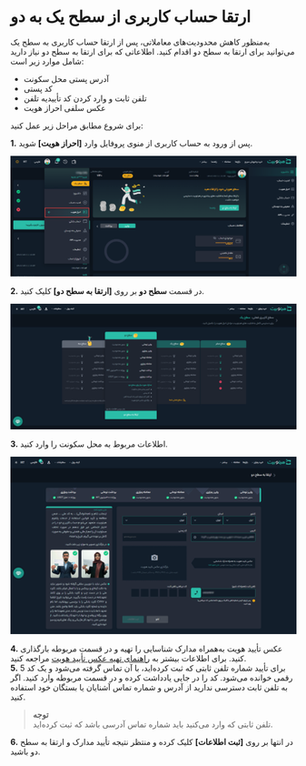 # ارتقا حساب کاربری از سطح یک به دو
 به‌منظور کاهش محدودیت‌های معاملاتی، پس از ارتقا حساب کاربری به سطح یک می‌توانید برای ارتقا به سطح دو اقدام کنید. اطلاعاتی که برای ارتقا به سطح دو نیاز دارید شامل موارد زیر است:

- آدرس پستی محل سکونت
- کد پستی
- تلفن ثابت و وارد کردن کد تأییدیه تلفن
- عکس سلفی احراز هویت<br>

برای شروع مطابق مراحل زیر عمل کنید:

**1.**  پس از ورود به حساب کاربری از منوی پروفایل وارد **[احراز هویت]** شوید.

![احراز هویت](./Images/level1-to-2-authentication.png)

**2.**  در قسمت **سطح دو** بر روی **[ارتقا به سطح دو]** کلیک کنید.      

![ارتقا حساب کاربری به سطح 2](./Images/upgrade-to-level-2.png)

**3.** اطلاعات مربوط به محل سکونت را وارد کنید.

![تکمیل اطلاعات برای ورود به سطح 2](./Images/complete-level2-information.png)

**4.**   عکس تأیید هویت به‌همراه مدارک شناسایی را تهیه و در قسمت مربوطه بارگذاری کنید. برای اطلاعات بیشتر به [راهنمای تهیه عکس تأیید هویت](https://github.com/HitoBitCo/FAQDocs/blob/main/UserAccount/Authentication/AuthenticationImageGuide.md) مراجعه کنید. <br>
**5.** برای تأیید شماره تلفن ثابتی که ثبت کرده‌اید، با آن تماس گرفته می‌شود و یک کد 5 رقمی خوانده می‌شود. کد را در جایی یادداشت کرده و در قسمت مربوطه وارد کنید. اگر به تلفن ثابت دسترسی ندارید از آدرس و شماره تماس آشنایان یا بستگان خود استفاده کنید.<br>
> **توجه**<br>  تلفن ثابتی که وارد می‌کنید باید شماره تماس آدرسی باشد که ثبت کرده‌اید.

**6.** در انتها بر روی **[ثبت اطلاعات]** کلیک کرده و منتظر نتیجه تأیید مدارک و ارتقا به سطح دو باشید.





